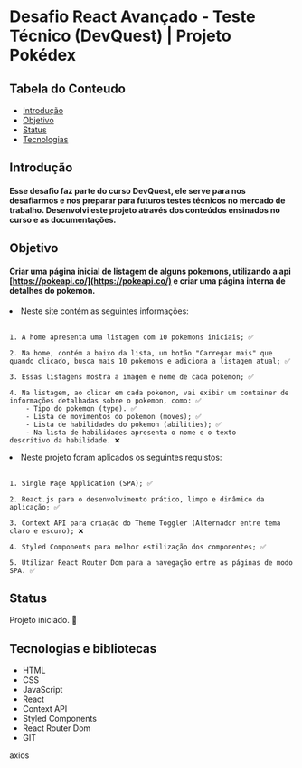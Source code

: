 # Desafio React Avançado - Teste Técnico (DevQuest) | Projeto Pokédex

## Tabela do Conteudo

<ul>
<li><a href="#introdução">Introdução</a></li>
<li><a href="#objetivo">Objetivo</a></li>
<li><a href="#status">Status</a></li>
<!-- <li><a href="#curiosidade">Curiosidade</a></li> -->
<li><a href="#tecnologias">Tecnologias</a></li>
</ul>

## Introdução

#### Esse desafio faz parte do curso DevQuest, ele serve para nos desafiarmos e nos preparar para futuros testes técnicos no mercado de trabalho. Desenvolvi este projeto através dos conteúdos ensinados no curso e as documentações.

## Objetivo

#### Criar uma página inicial de listagem de alguns pokemons, utilizando a api [https://pokeapi.co/](https://pokeapi.co/) e criar uma página interna de detalhes do pokemon.

<li>Neste site contém as seguintes informações:<br><br>

    1. A home apresenta uma listagem com 10 pokemons iniciais; ✅

    2. Na home, contém a baixo da lista, um botão "Carregar mais" que quando clicado, busca mais 10 pokemons e adiciona a listagem atual; ✅

    3. Essas listagens mostra a imagem e nome de cada pokemon; ✅

    4. Na listagem, ao clicar em cada pokemon, vai exibir um container de informações detalhadas sobre o pokemon, como: ✅
        - Tipo do pokemon (type). ✅
        - Lista de movimentos do pokemon (moves); ✅
        - Lista de habilidades do pokemon (abilities); ✅
        - Na lista de habilidades apresenta o nome e o texto
    descritivo da habilidade. ❌


<li>Neste projeto foram aplicados os seguintes requistos:<br><br>

    1. Single Page Application (SPA); ✅

    2. React.js para o desenvolvimento prático, limpo e dinâmico da aplicação; ✅
    
    3. Context API para criação do Theme Toggler (Alternador entre tema claro e escuro); ❌

    4. Styled Components para melhor estilização dos componentes; ✅
    
    5. Utilizar React Router Dom para a navegação entre as páginas de modo SPA. ✅


## Status

Projeto iniciado. 🥰

<!-- ### Layout Desktop / Mobile
<img src="./src/gif/projeto-funcionando.gif" alt="Gif do desafio funcionando em ambas as telas"> -->

<!-- ## Curiosidade

Este desafio me proporcionou muita satisfação ao concluí-lo. Além disso, pude observar a qualidade da estrutura e organização do código, que são ensinadas pelos professores do curso DevQuest no módulo de JavaScript. Consegui compreender todas as explicações sobre a construção do código e pude concluir as 3 solicitações, mantendo a estrutura original do código. -->

## Tecnologias e bibliotecas

- HTML
- CSS
- JavaScript
- React
- Context API
- Styled Components
- React Router Dom
- GIT

<!-- - [@vitejs/plugin-react](https://github.com/vitejs/vite-plugin-react/blob/main/packages/plugin-react/README.md) uses [Babel](https://babeljs.io/) for Fast Refresh
- [@vitejs/plugin-react-swc](https://github.com/vitejs/vite-plugin-react-swc) uses [SWC](https://swc.rs/) for Fast Refresh -->


axios
